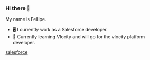 ### Hi there 👋

My name is Fellipe.  


- 🖥  I currently work as a Salesforce developer.
- 🌱 Currently learning Vlocity and will go for the vlocity platform developer.

 
[salesforce]()

<!--
**fddemora/fddemora** is a ✨ _special_ ✨ repository because its `README.md` (this file) appears on your GitHub profile.

Here are some ideas to get you started:

- 🔭 I’m currently working on ...
- 🌱 I’m currently learning ...
- 👯 I’m looking to collaborate on ...
- 🤔 I’m looking for help with ...
- 💬 Ask me about ...
- 📫 How to reach me: ...
- 😄 Pronouns: ...
- ⚡ Fun fact: ...
-->
